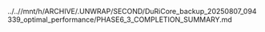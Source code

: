 ../..//mnt/h/ARCHIVE/.UNWRAP/SECOND/DuRiCore_backup_20250807_094339_optimal_performance/PHASE6_3_COMPLETION_SUMMARY.md